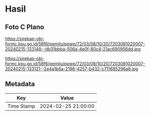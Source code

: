 # Hasil

## Foto C Plano

https://sirekap-obj-formc.kpu.go.id/58f6/pemilu/ppwp/72/03/08/10/20/7203081020007-20240215-133148--db31bbba-506a-4e0f-80c4-21ac690956dd.jpg

https://sirekap-obj-formc.kpu.go.id/58f6/pemilu/ppwp/72/03/08/10/20/7203081020007-20240215-133121--2e4a1b6a-2198-4257-b432-c711685296a8.jpg


## Metadata

| Key        | Value               |
| ---------- | ------------------- |
| Time Stamp | 2024-02-25 21:00:00 |



